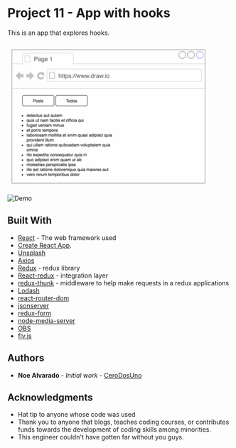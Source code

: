 # Project 11 - App with hooks

This is an app that explores hooks. 

![Design](https://github.com/CeroDosUno/intro-to-react/blob/master/11.app-with-hooks/design.png)
![Demo](https://github.com/CeroDosUno/intro-to-react/blob/master/11.app-with-hooks/demo.gif)

## Built With

* [React](nuull) - The web framework used
* [Create React App](https://github.com/facebook/create-react-app).
* [Unsplash](https://unsplash.com)
* [Axios](null)
* [Redux](null) - redux library
* [React-redux](null) - integration layer
* [redux-thunk](null) - middleware to help make requests in a redux applications
* [Lodash](null)
* [react-router-dom](null)
* [jsonserver](null)
* [redux-form](null)
* [node-media-server](null)
* [OBS](null)
* [flv.js](null)


## Authors

* **Noe Alvarado** - *Initial work* - [CeroDosUno](https://github.com/CeroDosUno)

## Acknowledgments

* Hat tip to anyone whose code was used
* Thank you to anyone that blogs, teaches coding courses, or contributes funds towards the development of coding skills among minorities.
* This engineer couldn't have gotten far without you guys.

